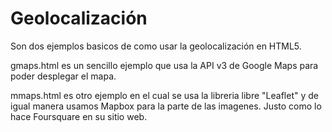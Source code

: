 Geolocalización
==============

Son dos ejemplos basicos de como usar la geolocalización en HTML5.

gmaps.html es un sencillo ejemplo que usa la API v3 de Google Maps para poder desplegar el mapa.

mmaps.html es otro ejemplo en el cual se usa la libreria libre "Leaflet" y de igual manera usamos Mapbox para la parte de las imagenes. Justo como lo hace Foursquare en su sitio web.